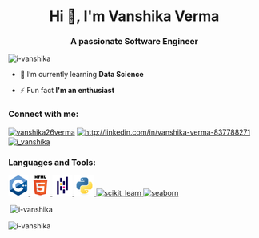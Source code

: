 <h1 align="center">Hi 👋, I'm Vanshika Verma</h1>
<h3 align="center">A passionate Software Engineer</h3>

<p align="left"> <img src="https://komarev.com/ghpvc/?username=i-vanshika&label=Profile%20views&color=0e75b6&style=flat" alt="i-vanshika" /> </p>

- 🌱 I’m currently learning **Data Science**

- ⚡ Fun fact **I'm an enthusiast**

<h3 align="left">Connect with me:</h3>
<p align="left">
<a href="https://twitter.com/vanshika26verma" target="blank"><img align="center" src="https://raw.githubusercontent.com/rahuldkjain/github-profile-readme-generator/master/src/images/icons/Social/twitter.svg" alt="vanshika26verma" height="30" width="40" /></a>
<a href="https://linkedin.com/in/http://linkedin.com/in/vanshika-verma-837788271" target="blank"><img align="center" src="https://raw.githubusercontent.com/rahuldkjain/github-profile-readme-generator/master/src/images/icons/Social/linked-in-alt.svg" alt="http://linkedin.com/in/vanshika-verma-837788271" height="30" width="40" /></a>
<a href="https://kaggle.com/i_vanshika" target="blank"><img align="center" src="https://raw.githubusercontent.com/rahuldkjain/github-profile-readme-generator/master/src/images/icons/Social/kaggle.svg" alt="i_vanshika" height="30" width="40" /></a>
</p>

<h3 align="left">Languages and Tools:</h3>
<p align="left"> <a href="https://www.w3schools.com/cpp/" target="_blank" rel="noreferrer"> <img src="https://raw.githubusercontent.com/devicons/devicon/master/icons/cplusplus/cplusplus-original.svg" alt="cplusplus" width="40" height="40"/> </a> <a href="https://www.w3.org/html/" target="_blank" rel="noreferrer"> <img src="https://raw.githubusercontent.com/devicons/devicon/master/icons/html5/html5-original-wordmark.svg" alt="html5" width="40" height="40"/> </a> <a href="https://pandas.pydata.org/" target="_blank" rel="noreferrer"> <img src="https://raw.githubusercontent.com/devicons/devicon/2ae2a900d2f041da66e950e4d48052658d850630/icons/pandas/pandas-original.svg" alt="pandas" width="40" height="40"/> </a> <a href="https://www.python.org" target="_blank" rel="noreferrer"> <img src="https://raw.githubusercontent.com/devicons/devicon/master/icons/python/python-original.svg" alt="python" width="40" height="40"/> </a> <a href="https://scikit-learn.org/" target="_blank" rel="noreferrer"> <img src="https://upload.wikimedia.org/wikipedia/commons/0/05/Scikit_learn_logo_small.svg" alt="scikit_learn" width="40" height="40"/> </a> <a href="https://seaborn.pydata.org/" target="_blank" rel="noreferrer"> <img src="https://seaborn.pydata.org/_images/logo-mark-lightbg.svg" alt="seaborn" width="40" height="40"/> </a> </p>

<p>&nbsp;<img align="center" src="https://github-readme-stats.vercel.app/api?username=i-vanshika&show_icons=true&locale=en" alt="i-vanshika" /></p>

<p><img align="center" src="https://github-readme-streak-stats.herokuapp.com/?user=i-vanshika&" alt="i-vanshika" /></p>
